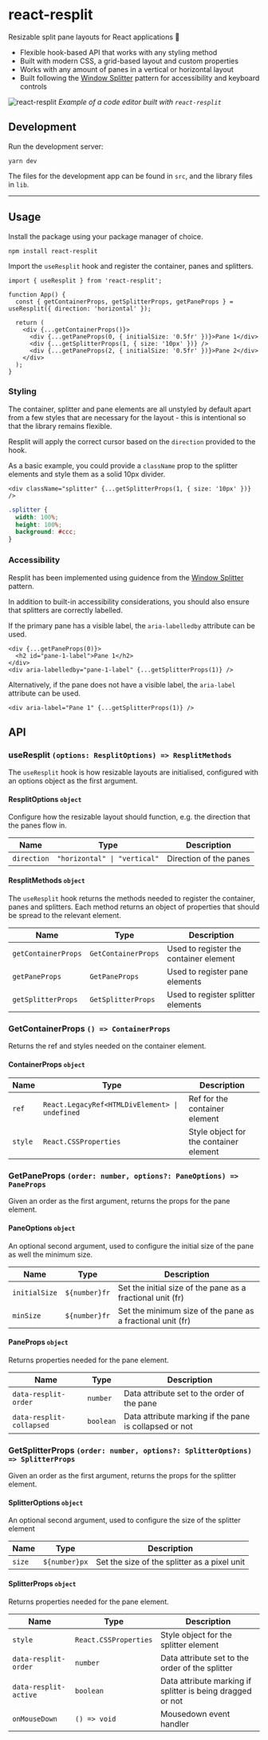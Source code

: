 # react-resplit

Resizable split pane layouts for React applications 🖖

- Flexible hook-based API that works with any styling method
- Built with modern CSS, a grid-based layout and custom properties
- Works with any amount of panes in a vertical or horizontal layout
- Built following the [Window Splitter](https://www.w3.org/WAI/ARIA/apg/patterns/windowsplitter/) pattern for accessibility and keyboard controls

![react-resplit](https://user-images.githubusercontent.com/9557798/209449017-e648a053-f0de-49b1-bc8f-d56b4ddcf5db.gif)
_Example of a code editor built with `react-resplit`_

## Development

Run the development server:

```
yarn dev
```

The files for the development app can be found in `src`, and the library files in `lib`.

---

## Usage

Install the package using your package manager of choice.

```
npm install react-resplit
```

Import the `useResplit` hook and register the container, panes and splitters.

```tsx
import { useResplit } from 'react-resplit';

function App() {
  const { getContainerProps, getSplitterProps, getPaneProps } = useResplit({ direction: 'horizontal' });

  return (
    <div {...getContainerProps()}>
      <div {...getPaneProps(0, { initialSize: '0.5fr' })}>Pane 1</div>
      <div {...getSplitterProps(1, { size: '10px' })} />
      <div {...getPaneProps(2, { initialSize: '0.5fr' })}>Pane 2</div>
    </div>
  );
}
```

### Styling

The container, splitter and pane elements are all unstyled by default apart from a few styles that are necessary for the layout - this is intentional so that the library remains flexible.

Resplit will apply the correct cursor based on the `direction` provided to the hook.

As a basic example, you could provide a `className` prop to the splitter elements and style them as a solid 10px divider.

```tsx
<div className="splitter" {...getSplitterProps(1, { size: '10px' })} />
```

```css
.splitter {
  width: 100%;
  height: 100%;
  background: #ccc;
}
```

### Accessibility

Resplit has been implemented using guidence from the [Window Splitter](https://www.w3.org/WAI/ARIA/apg/patterns/windowsplitter/) pattern.

In addition to built-in accessibility considerations, you should also ensure that splitters are correctly labelled.

If the primary pane has a visible label, the `aria-labelledby` attribute can be used.

```tsx
<div {...getPaneProps(0)}>
  <h2 id="pane-1-label">Pane 1</h2>
</div>
<div aria-labelledby="pane-1-label" {...getSplitterProps(1)} />
```

Alternatively, if the pane does not have a visible label, the `aria-label` attribute can be used.

```tsx
<div aria-label="Pane 1" {...getSplitterProps(1)} />
```

## API

### useResplit `(options: ResplitOptions) => ResplitMethods`

The `useResplit` hook is how resizable layouts are initialised, configured with an options object as the first argument.

#### ResplitOptions `object`

Configure how the resizable layout should function, e.g. the direction that the panes flow in.

| Name        | Type                         | Description            |
| ----------- | ---------------------------- | ---------------------- |
| `direction` | `"horizontal" \| "vertical"` | Direction of the panes |

#### ResplitMethods `object`

The `useResplit` hook returns the methods needed to register the container, panes and splitters. Each method returns an object of properties that should be spread to the relevant element.

| Name                | Type                | Description                            |
| ------------------- | ------------------- | -------------------------------------- |
| `getContainerProps` | `GetContainerProps` | Used to register the container element |
| `getPaneProps`      | `GetPaneProps`      | Used to register pane elements         |
| `getSplitterProps`  | `GetSplitterProps`  | Used to register splitter elements     |

### GetContainerProps `() => ContainerProps`

Returns the ref and styles needed on the container element.

#### ContainerProps `object`

| Name    | Type                                           | Description                            |
| ------- | ---------------------------------------------- | -------------------------------------- |
| `ref`   | `React.LegacyRef<HTMLDivElement> \| undefined` | Ref for the container element          |
| `style` | `React.CSSProperties`                          | Style object for the container element |

### GetPaneProps `(order: number, options?: PaneOptions) => PaneProps`

Given an order as the first argument, returns the props for the pane element.

#### PaneOptions `object`

An optional second argument, used to configure the initial size of the pane as well the minimum size.

| Name          | Type          | Description                                                |
| ------------- | ------------- | ---------------------------------------------------------- |
| `initialSize` | `${number}fr` | Set the initial size of the pane as a fractional unit (fr) |
| `minSize`     | `${number}fr` | Set the minimum size of the pane as a fractional unit (fr) |

#### PaneProps `object`

Returns properties needed for the pane element.

| Name                     | Type      | Description                                            |
| ------------------------ | --------- | ------------------------------------------------------ |
| `data-resplit-order`     | `number`  | Data attribute set to the order of the pane            |
| `data-resplit-collapsed` | `boolean` | Data attribute marking if the pane is collapsed or not |

### GetSplitterProps `(order: number, options?: SplitterOptions) => SplitterProps`

Given an order as the first argument, returns the props for the splitter element.

#### SplitterOptions `object`

An optional second argument, used to configure the size of the splitter element

| Name   | Type          | Description                                  |
| ------ | ------------- | -------------------------------------------- |
| `size` | `${number}px` | Set the size of the splitter as a pixel unit |

#### SplitterProps `object`

Returns properties needed for the pane element.

| Name                  | Type                  | Description                                                |
| --------------------- | --------------------- | ---------------------------------------------------------- |
| `style`               | `React.CSSProperties` | Style object for the splitter element                      |
| `data-resplit-order`  | `number`              | Data attribute set to the order of the splitter            |
| `data-resplit-active` | `boolean`             | Data attribute marking if splitter is being dragged or not |
| `onMouseDown`         | `() => void`          | Mousedown event handler                                    |
